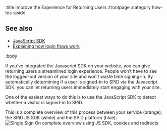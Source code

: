 :title Improve the Experience for Returning Users
:frontpage
:category how-tos
:aside

## See also

- [JavaScript SDK](/sdks/javascript/)
- [Explaining how login flows work](/login-flows/)

:body

If you’ve integrated the Javascript SDK on your website, you can give returning users a streamlined login experience. 
People won’t have to see the logged-out version of your site and won’t waste time signing-in. By automatically 
determining if a user is signed-in to SPiD via the Javascript SDK, you can let returning users immediately start 
engaging with your site.

One of the easiest ways to do this is to use the JavaScript SDK to detect whether a visitor is signed-in to SPiD. 

This is a complete overview of this process between your service (orange), the SPiD JS SDK (white) and the 
SPiD platform (blue):
![Single Sign On complete overview using JS SDK, cookies and redirects](/images/sso-usecases.png)

